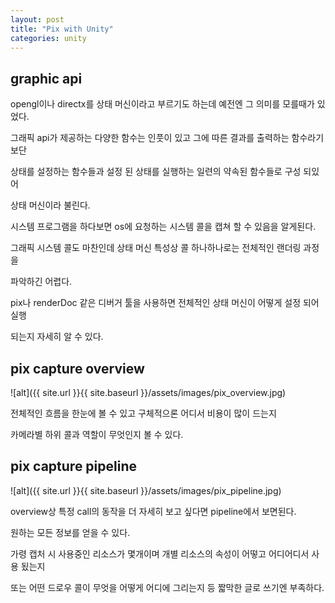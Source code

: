 ```yaml
---
layout: post
title: "Pix with Unity"
categories: unity
---
```


## graphic api 

opengl이나 directx를 상태 머신이라고 부르기도 하는데 예전엔 그 의미를 모를때가 있었다.

그래픽 api가 제공하는 다양한 함수는 인풋이 있고 그에 따른 결과를 출력하는 함수라기 보단

상태를 설정하는 함수들과 설정 된 상태를 실행하는 일련의 약속된 함수들로 구성 되있어 

상태 머신이라 불린다.  
  
  
시스템 프로그램을 하다보면 os에 요청하는 시스템 콜을 캡쳐 할 수 있음을 알게된다.

그래픽 시스템 콜도 마찬인데 상태 머신 특성상 콜 하나하나로는 전체적인 랜더링 과정을 

파악하긴 어렵다.
  
  
pix나 renderDoc 같은 디버거 툴을 사용하면 전체적인 상태 머신이 어떻게 설정 되어 실행

되는지 자세히 알 수 있다.
  
  
## pix capture overview

![alt]({{ site.url }}{{ site.baseurl }}/assets/images/pix_overview.jpg)


전체적인 흐름을 한눈에 볼 수 있고 구체적으론 어디서 비용이 많이 드는지 

카메라별 하위 콜과 역할이 무엇인지 볼 수 있다.



## pix capture pipeline

![alt]({{ site.url }}{{ site.baseurl }}/assets/images/pix_pipeline.jpg)

overview상 특정 call의 동작을 더 자세히 보고 싶다면 pipeline에서 보면된다.

원하는 모든 정보를 얻을 수 있다.

가령 캡처 시 사용중인 리소스가 몇개이며 개별 리소스의 속성이 어떻고 어디어디서 사용 됬는지

또는 어떤 드로우 콜이 무엇을 어떻게 어디에 그리는지 등 짧막한 글로 쓰기엔 부족하다.


































